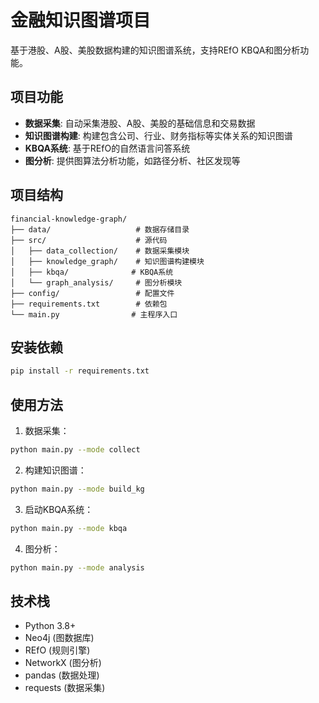 # 金融知识图谱项目

基于港股、A股、美股数据构建的知识图谱系统，支持REfO KBQA和图分析功能。

## 项目功能

- **数据采集**: 自动采集港股、A股、美股的基础信息和交易数据
- **知识图谱构建**: 构建包含公司、行业、财务指标等实体关系的知识图谱
- **KBQA系统**: 基于REfO的自然语言问答系统
- **图分析**: 提供图算法分析功能，如路径分析、社区发现等

## 项目结构

```
financial-knowledge-graph/
├── data/                   # 数据存储目录
├── src/                    # 源代码
│   ├── data_collection/    # 数据采集模块
│   ├── knowledge_graph/    # 知识图谱构建模块
│   ├── kbqa/              # KBQA系统
│   └── graph_analysis/     # 图分析模块
├── config/                 # 配置文件
├── requirements.txt        # 依赖包
└── main.py                # 主程序入口
```

## 安装依赖

```bash
pip install -r requirements.txt
```

## 使用方法

1. 数据采集：
```bash
python main.py --mode collect
```

2. 构建知识图谱：
```bash
python main.py --mode build_kg
```

3. 启动KBQA系统：
```bash
python main.py --mode kbqa
```

4. 图分析：
```bash
python main.py --mode analysis
```

## 技术栈

- Python 3.8+
- Neo4j (图数据库)
- REfO (规则引擎)
- NetworkX (图分析)
- pandas (数据处理)
- requests (数据采集) 